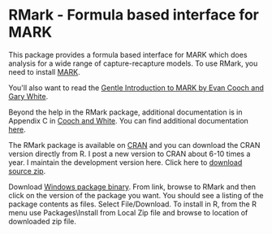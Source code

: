 RMark - Formula based interface for MARK
====================================================================

This package provides a formula based interface for MARK which does analysis
for a wide range of capture-recapture models. To use RMark, you need to install
[MARK](http://www.phidot.org/software/mark/).

You'll also want to read the [Gentle Introduction to MARK by Evan Cooch and Gary White](http://www.phidot.org/software/mark/docs/book/).

Beyond the help in the RMark package, additional documentation is in
Appendix C in [Cooch and White](http://www.phidot.org/software/mark/docs/book/). You can
find additional documentation [here](http://www.phidot.org/software/mark/rmark/RMarkDocumentation.zip).

The RMark package is available on [CRAN](http://cran.r-project.org/web/packages/RMark/index.html) and you can download the 
CRAN version directly from R. I post a new version to CRAN about 6-10 times a year. I maintain the development version 
here. Click here to [download source zip](https://github.com/jlaake/RMark/archive/master.zip).

Download [Windows package binary](https://docs.google.com/folder/d/0B77g1ScdUwVeOVJNUVVGS0YtWE0/edit). From link, browse to RMark and then click on
the version of the package you want. You should see a listing of the package contents as files.  Select File/Download. 
To install in R, from the R menu use Packages\Install from Local Zip file and browse to location of downloaded zip file. 

